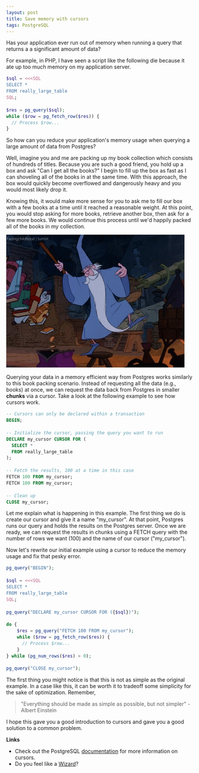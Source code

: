 ```yaml
---
layout: post
title: Save memory with cursors
tags: PostgreSQL
---
```


Has your application ever run out of memory when running a query that returns a
a significant amount of data?

For example, in PHP, I have seen a script like the following die because it ate
up too much memory on my application server.

```php
$sql = <<<SQL
SELECT *
FROM really_large_table
SQL;

$res = pg_query($sql);
while ($row = pg_fetch_row($res)) {
  // Process $row...
}
```

So how can you reduce your application's memory usage when querying a large
amount of data from Postgres?

Well, imagine you and me are packing up my book collection which consists of
hundreds of titles. Because you are such a good friend, you hold up a box and
ask "Can I get all the books?" I begin to fill up the box as fast as I can
shoveling all of the books in at the same time. With this approach, the box
would quickly become overflowed and dangerously heavy and you would most likely
drop it.

Knowing this, it would make more sense for you to ask me to fill our box with a
few books at a time until it reached a reasonable weight. At this point, you
would stop asking for more books, retrieve another box, then ask for a few more
books. We would continue this process until we'd happily packed all of the books
in my collection.

![merlin packing books](merlin.gif)

Querying your data in a memory efficient way from Postgres works similarly to
this book packing scenario. Instead of requesting all the data (e.g., books) at
once, we can request the data back from Postgres in smaller **chunks** via a
cursor. Take a look at the following example to see how cursors work.

```sql
-- Cursors can only be declared within a transaction
BEGIN;

-- Initialize the cursor, passing the query you want to run
DECLARE my_cursor CURSOR FOR (
  SELECT *
  FROM really_large_table
);

-- Fetch the results, 100 at a time in this case
FETCH 100 FROM my_cursor;
FETCH 100 FROM my_cursor;

-- Clean up
CLOSE my_cursor;
```

Let me explain what is happening in this example. The first thing we do is
create our cursor and give it a name "my_cursor". At that point, Postgres runs
our query and holds the results on the Postgres server. Once we are ready, we
can request the results in chunks using a FETCH query with the number of rows
we want (100) and the name of our cursor ("my_cursor").

Now let's rewrite our initial example using a cursor to reduce the memory usage
and fix that pesky error.

```php
pg_query("BEGIN");

$sql = <<<SQL
SELECT *
FROM really_large_table
SQL;

pg_query("DECLARE my_cursor CURSOR FOR ({$sql})");

do {
    $res = pg_query("FETCH 100 FROM my_cursor");
    while ($row = pg_fetch_row($res)) {
      // Process $row...
    }
} while (pg_num_rows($res) > 0);

pg_query("CLOSE my_cursor");
```

The first thing you might notice is that this is not as simple as the original
example. In a case like this, it can be worth it to tradeoff some simplicity for
the sake of optimization. Remember,

> "Everything should be made as simple as possible, but not simpler" - Albert Einstein

I hope this gave you a good introduction to cursors and gave you a good solution
to a common problem.

**Links**
- Check out the PostgreSQL
[documentation](https://www.postgresql.org/docs/current/static/sql-declare.html)
for more information on cursors.
- Do you feel like a [Wizard](https://www.youtube.com/watch?v=7bd5YUEOwlE)?
